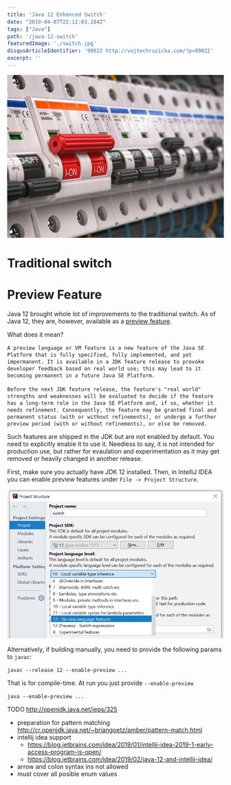 ```yaml
---
title: 'Java 12 Enhanced Switch'
date: "2019-04-07T22:12:03.284Z"
tags: ["Java"]
path: '/java-12-switch'
featuredImage: './switch.jpg'
disqusArticleIdentifier: '99022 http://vojtechruzicka.com/?p=99022'
excerpt: ''
---
```


![Switch](./switch.jpg)

# Traditional switch


# Preview Feature
Java 12 brought whole lot of improvements to the traditional switch. As of Java 12, they are, however, available as a [preview feature](http://openjdk.java.net/jeps/12).

What does it mean?

    A preview language or VM feature is a new feature of the Java SE Platform that is fully specified, fully implemented, and yet impermanent. It is available in a JDK feature release to provoke developer feedback based on real world use; this may lead to it becoming permanent in a future Java SE Platform.
    
    Before the next JDK feature release, the feature's "real world" strengths and weaknesses will be evaluated to decide if the feature has a long-term role in the Java SE Platform and, if so, whether it needs refinement. Consequently, the feature may be granted final and permanent status (with or without refinements), or undergo a further preview period (with or without refinements), or else be removed.

Such features are shipped in the JDK but are not enabled by default. You need to explicitly enable it to use it. Needless to say, it is not intended for production use, but rather for evaulation and experimentation as it may get removed or heavily changed in another release.

First, make sure you actually have JDK 12 installed. Then, in IntelliJ IDEA you can enable preview features under `File -> Project Structure`.

![Idea Preview features](./idea-enable-preview-features.png)

Alternatively, if building manually, you need to provide the following params to `javac`:

```
javac --release 12 --enable-preview ...
```

That is for compile-time. At run you just provide `--enable-preview`

```
java --enable-preview ...
```

TODO
http://openjdk.java.net/jeps/325

- preparation for pattern matching http://cr.openjdk.java.net/~briangoetz/amber/pattern-match.html
- intellij idea support
   - https://blog.jetbrains.com/idea/2019/01/intellij-idea-2019-1-early-access-program-is-open/
   - https://blog.jetbrains.com/idea/2019/02/java-12-and-intellij-idea/
- arrow and colon syntax ins not allowed
- must cover all posible enum values   
